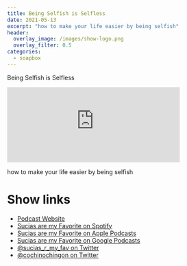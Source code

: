 ```yaml
---
title: Being Selfish is Selfless
date: 2021-05-13
excerpt: "how to make your life easier by being selfish"
header:
  overlay_image: /images/show-logo.png
  overlay_filter: 0.5
categories:
  - soapbox
---
```


Being Selfish is Selfless

<iframe src="https://open.spotify.com/embed-podcast/episode/55eLNLM3MUrfrcDLTkxpTk" width="80%" height="175" frameborder="0" allowtransparency="true" allow="encrypted-media"></iframe>

how to make your life easier by being selfish

# Show links

* <i class=fas fa-link></i> [Podcast Website](https://sucias.xyz)
* <i class=fab fa-spotify></i> [Sucias are my Favorite on Spotify](https://open.spotify.com/show/3XjoipCU3QzeIaQAAQpBdW)
* <i class=fas fa-podcast></i> [Sucias are my Favorite on Apple Podcasts](https://podcasts.apple.com/us/podcast/sucias-are-my-favorite/id1548173787)
* <i class=fab fa-google-play></i> [Sucias are my Favorite on Google Podcasts](https://podcasts.google.com/feed/aHR0cHM6Ly9hbmNob3IuZm0vcy80MjI0YzYzYy9wb2RjYXN0L3Jzcw==)
* <i class=fab fa-twitter></i> [@sucias_r_my_fav on Twitter](https://twitter.com/sucias_r_my_fav)
* <i class=fab fa-twitter></i> [@cochinochingon on Twitter](https://twitter.com/cochinochingon)
